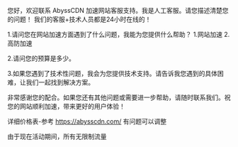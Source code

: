 您好，欢迎联系 AbyssCDN 加速网站客服支持。我是人工客服。请您描述清楚您的问题！
我们的客服+技术人员都是24小时在线的！

1.请问您在网站加速方面遇到了什么问题，我能为您提供什么帮助？
	1.网站加速
	2.高防加速

2.请问您的预算是多少。

3.如果您遇到了技术性问题，我会为您提供技术支持。请告诉我您遇到的具体困难，让我们一起找到解决方案。

非常感谢您的配合。如果您还有其他问题或需要进一步帮助，请随时联系我们。祝您的网站顺利加速，带来更好的用户体验！

详细价格表-参考    https://abysscdn.com/   有问题可以调整

由于现在活动期间，所有无限制流量


